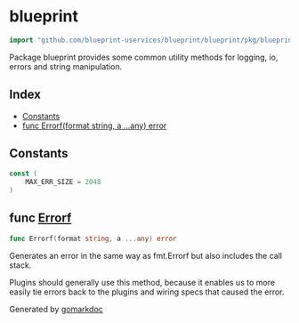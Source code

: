 <!-- Code generated by gomarkdoc. DO NOT EDIT -->

# blueprint

```go
import "github.com/blueprint-uservices/blueprint/blueprint/pkg/blueprint"
```

Package blueprint provides some common utility methods for logging, io, errors and string manipulation.

## Index

- [Constants](<#constants>)
- [func Errorf\(format string, a ...any\) error](<#Errorf>)


## Constants

<a name="MAX_ERR_SIZE"></a>

```go
const (
    MAX_ERR_SIZE = 2048
)
```

<a name="Errorf"></a>
## func [Errorf](<https://github.com/blueprint-uservices/blueprint/blob/main/blueprint/pkg/blueprint/errors.go#L30>)

```go
func Errorf(format string, a ...any) error
```

Generates an error in the same way as fmt.Errorf but also includes the call stack.

Plugins should generally use this method, because it enables us to more easily tie errors back to the plugins and wiring specs that caused the error.

Generated by [gomarkdoc](<https://github.com/princjef/gomarkdoc>)

